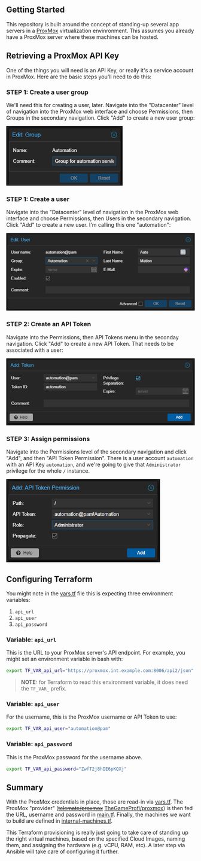 ## Getting Started

This repository is built around the concept of standing-up several app servers in a [ProxMox](https://www.proxmox.com/en/proxmox-virtual-environment/overview) virtualization envinronment. This assumes you already have a ProxMox server where these machines can be hosted.

## Retrieving a ProxMox API Key

One of the things you will need is an API Key, or really it's a service account in ProxMox. Here are the basic steps you'll need to do this:

### STEP 1: Create a user group

We'll need this for creating a user, later. Navigate into the "Datacenter" level of navigation into the ProxMox web interface and choose Permissions, then Groups in the secondary navigation. Click "Add" to create a new user group:

![Create a group](../docs/images/create-a-group.png)

### STEP 1: Create a user

Navigate into the "Datacenter" level of navigation in the ProxMox web interface and choose Permissions, then Users in the secondary navigation. Click "Add" to create a new user. I'm calling this one "automation":

![Create a User](../docs/images/create-a-user.png)

### STEP 2: Create an API Token

Navigate into the Permissions, then API Tokens menu in the seconday navigation. Click "Add" to create a new API Token. That needs to be associated with a user:

![Create an API Token](../docs/images/create-a-token.png)

### STEP 3: Assign permissions

Navigate into the Permissions level of the secondary navigation and click "Add", and then "API Token Permission". There is a user account `automation` with an API Key `automation`, and we're going to give that `Administrator` privilege for the whole `/` instance.

![Assign permissions](../docs/images/assign-permissions.png)

## Configuring Terraform

You might note in the [vars.tf](vars.tf) file this is expecting three environment variables:

1. `api_url`
1. `api_user`
1. `api_password`

### Variable: `api_url`

This is the URL to your ProxMox server's API endpoint. For example, you might set an environment variable in bash with:

```bash
export TF_VAR_api_url="https://proxmox.int.example.com:8006/api2/json"
```

> **NOTE:** for Terraform to read this environment variable, it does need the `TF_VAR_` prefix.

### Variable: `api_user`

For the username, this is the ProxMox username or API Token to use:

```bash
export TF_VAR_api_user="automation@pam"
```

### Variable: `api_password`

This is the ProxMox password for the username above.

```bash
export TF_VAR_api_password="ZwfT2j8hIE6pKQXj"
```

## Summary

With the ProxMox credentials in place, those are read-in via [vars.tf](vars.tf). The ProxMox "provider" (~~[telemate/proxmox](https://registry.terraform.io/providers/Telmate/proxmox/latest/docs)~~ [TheGameProfi/proxmox](https://registry.terraform.io/providers/TheGameProfi/proxmox/latest/docs)) is then fed the URL, username and password in [main.tf](main.tf). Finally, the machines we want to build are defined in [internal-machines.tf](internal-machines.tf).

This Terraform provisioning is really just going to take care of standing up the right virtual machines, based on the specified Cloud Images, naming them, and assigning the hardware (e.g. vCPU, RAM, etc). A later step via Ansible will take care of configuring it further.
